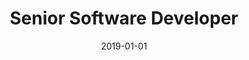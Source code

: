 ---
date: 2019-01-01
year: 2019-2021
title: Senior Software Developer
project: InnoBlog
customer: Inno Games
image: "/assets/images/innoBlog.png"
description: As part of my initiative, InnoGames launched a blog dedicated to game development and tech-focused topics. I maintained the blog and its content until 2021.
projectLink: InnoBlog
projectLinkSrc: https://blog.innogames.com/
---